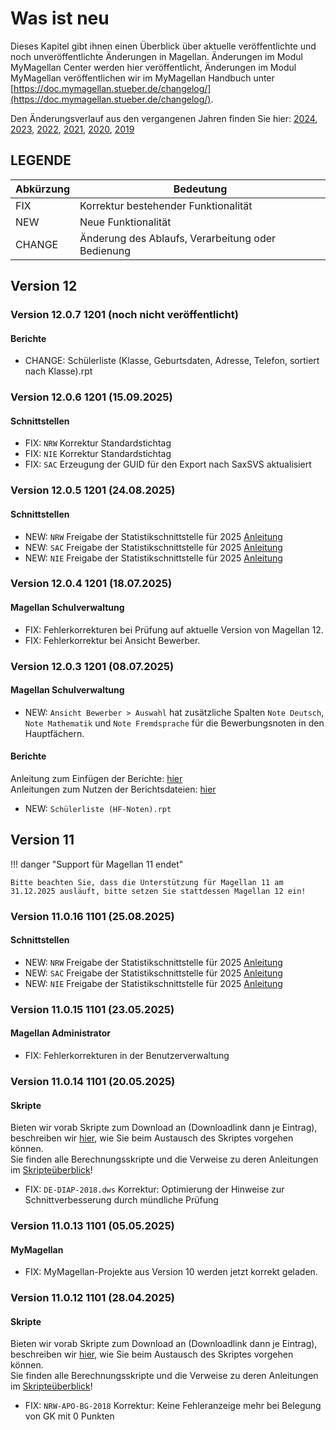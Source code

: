 # Was ist neu

Dieses Kapitel gibt ihnen einen Überblick über aktuelle veröffentlichte und noch unveröffentlichte Änderungen in Magellan. Änderungen im Modul MyMagellan Center werden hier veröffentlicht, Änderungen im Modul MyMagellan veröffentlichen wir im MyMagellan Handbuch unter [https://doc.mymagellan.stueber.de/changelog/](https://doc.mymagellan.stueber.de/changelog/).

Den Änderungsverlauf aus den vergangenen Jahren finden Sie hier: [2024](https://doc.magellan.stueber.de/changelog/changelog2024/), [2023](https://doc.magellan.stueber.de/changelog/changelog2023/), [2022](https://doc.magellan.stueber.de/changelog/changelog2022/), [2021](https://doc.magellan.stueber.de/changelog/changelog2021/), [2020](https://doc.magellan.stueber.de/changelog/changelog2020/), [2019](https://doc.magellan.stueber.de/changelog/changelog2019/)

## LEGENDE

Abkürzung | Bedeutung
----------|----------
FIX       | Korrektur bestehender Funktionalität
NEW       | Neue Funktionalität
CHANGE    | Änderung des Ablaufs, Verarbeitung oder Bedienung

## Version 12

### Version 12.0.7 1201 (noch nicht veröffentlicht)

#### Berichte

* CHANGE: Schülerliste (Klasse, Geburtsdaten, Adresse, Telefon, sortiert nach Klasse).rpt

### Version 12.0.6 1201 (15.09.2025)

#### Schnittstellen

* FIX: `NRW` Korrektur Standardstichtag
* FIX: `NIE` Korrektur Standardstichtag
* FIX: `SAC` Erzeugung der GUID für den Export nach SaxSVS aktualisiert

### Version 12.0.5 1201 (24.08.2025)

#### Schnittstellen

* NEW: `NRW` Freigabe der Statistikschnittstelle für 2025 [Anleitung](https://doc.ls.stueber.de/nordrhein-westfalen/einstieg/)
* NEW: `SAC` Freigabe der Statistikschnittstelle für 2025 [Anleitung](https://doc.ls.stueber.de/sachsen/einstieg/)
* NEW: `NIE` Freigabe der Statistikschnittstelle für 2025 [Anleitung](https://doc.ls.stueber.de/niedersachsen/einstieg/)

### Version 12.0.4 1201 (18.07.2025)

#### Magellan Schulverwaltung

* FIX: Fehlerkorrekturen bei Prüfung auf aktuelle Version von Magellan 12.
* FIX: Fehlerkorrektur bei Ansicht Bewerber.

### Version 12.0.3 1201 (08.07.2025)

#### Magellan Schulverwaltung

* NEW: `Ansicht Bewerber > Auswahl` hat zusätzliche Spalten  `Note Deutsch`, `Note Mathematik` und `Note Fremdsprache` für die Bewerbungsnoten in den Hauptfächern.

#### Berichte

Anleitung zum Einfügen der Berichte: [hier](https://doc.kb.stueber.de/support/bericht_einfuegen/)<br/>Anleitungen zum Nutzen der Berichtsdateien: [hier](https://doc.la.stueber.de)

* NEW: `Schülerliste (HF-Noten).rpt`


## Version 11

!!! danger "Support für Magellan 11 endet"

    Bitte beachten Sie, dass die Unterstützung für Magellan 11 am 31.12.2025 ausläuft, bitte setzen Sie stattdessen Magellan 12 ein!

### Version 11.0.16 1101 (25.08.2025)

#### Schnittstellen

* NEW: `NRW` Freigabe der Statistikschnittstelle für 2025 [Anleitung](https://doc.ls.stueber.de/nordrhein-westfalen/einstieg/)
* NEW: `SAC` Freigabe der Statistikschnittstelle für 2025 [Anleitung](https://doc.ls.stueber.de/sachsen/einstieg/)
* NEW: `NIE` Freigabe der Statistikschnittstelle für 2025 [Anleitung](https://doc.ls.stueber.de/niedersachsen/einstieg/)

### Version 11.0.15 1101 (23.05.2025)

#### Magellan Administrator

* FIX: Fehlerkorrekturen in der Benutzerverwaltung

### Version 11.0.14 1101 (20.05.2025)

#### Skripte

Bieten wir vorab Skripte zum Download an (Downloadlink dann je Eintrag), beschreiben wir [hier](https://doc.kb.stueber.de/support/skript_tauschen/), wie Sie beim Austausch des Skriptes vorgehen können.<br/>Sie finden alle Berechnungsskripte und die Verweise zu deren Anleitungen im [Skripteüberblick](https://doc.la.stueber.de/skriptueberblick/)!

* FIX: `DE-DIAP-2018.dws` Korrektur: Optimierung der Hinweise zur Schnittverbesserung durch mündliche Prüfung

### Version 11.0.13 1101 (05.05.2025)

#### MyMagellan

* FIX: MyMagellan-Projekte aus Version 10 werden jetzt korrekt geladen.


### Version 11.0.12 1101 (28.04.2025)

#### Skripte

Bieten wir vorab Skripte zum Download an (Downloadlink dann je Eintrag), beschreiben wir [hier](https://doc.kb.stueber.de/support/skript_tauschen/), wie Sie beim Austausch des Skriptes vorgehen können.<br/>Sie finden alle Berechnungsskripte und die Verweise zu deren Anleitungen im [Skripteüberblick](https://doc.la.stueber.de/skriptueberblick/)!

* FIX: `NRW-APO-BG-2018` Korrektur: Keine Fehleranzeige mehr bei Belegung von GK mit 0 Punkten


